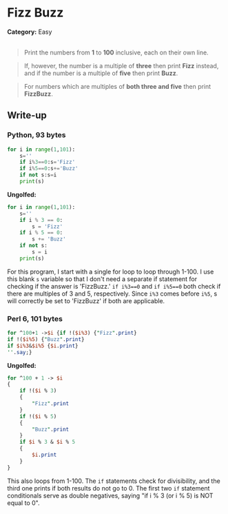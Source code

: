 <h1>Fizz Buzz</h1>
<b>Category:</b> Easy
<br><br>

> Print the numbers from <b>1</b> to <b>100</b> inclusive, each on their own line.

> If, however, the number is a multiple of <b>three</b> then print <b>Fizz</b> instead, and if the number is a multiple of <b>five</b> then print <b>Buzz</b>.

> For numbers which are multiples of <b>both three and five</b> then print <b>FizzBuzz</b>.

<h2>Write-up</h2>

<h3>Python, 93 bytes</h3>


```Python
for i in range(1,101):
    s=''
    if i%3==0:s='Fizz'
    if i%5==0:s+='Buzz'
    if not s:s=i
    print(s)
```

<b>Ungolfed:</b>

```Python
for i in range(1,101):
    s=''
    if i % 3 == 0:
        s = 'Fizz'
    if i % 5 == 0:
        s += 'Buzz'
    if not s:
        s = i
    print(s)
```

For this program, I start with a single for loop to loop through 1-100. I use this blank `s` variable so that I don't need a separate if statement for checking if the answer is 'FizzBuzz.' `if i%3==0` and `if i%5==0` both check if there are multiples of 3 and 5, respectively. Since `i%3` comes before `i%5`, s will correctly be set to 'FizzBuzz' if both are applicable.

<h3>Perl 6, 101 bytes</h3>

```Perl
for ^100+1 ->$i {if !($i%3) {"Fizz".print}
if !($i%5) {"Buzz".print}
if $i%3&$i%5 {$i.print}
''.say;}
```

<b>Ungolfed:</b>

```Perl
for ^100 + 1 -> $i
{
    if !($i % 3)
    {
        "Fizz".print
    }
    if !($i % 5)
    {
        "Buzz".print
    }
    if $i % 3 & $i % 5
    {
        $i.print
    }
}
```

This also loops from 1-100. The `if` statements check for divisibility, and the third one prints if both results do not go to 0. The first two `if` statement conditionals serve as double negatives, saying "if i % 3 (or i % 5) is NOT equal to 0".